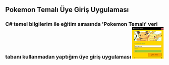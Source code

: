 <h2> Pokemon Temalı Üye Giriş Uygulaması <h3>
C# temel bilgilerim ile eğitim sırasında 'Pokemon Temalı' veri tabanı kullanmadan yaptığım üye giriş uygulaması
<img src = "Kullanıcı Giriş.png" alt = "Kullanıcı Giriş Ekranı" style= "height: 100px; width:100px;">